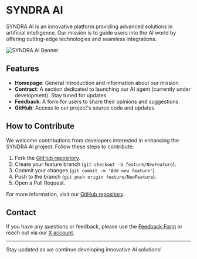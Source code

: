 # SYNDRA AI

SYNDRA AI is an innovative platform providing advanced solutions in artificial intelligence. Our mission is to guide users into the AI world by offering cutting-edge technologies and seamless integrations.

![SYNDRA AI Banner](https://imgur.com/RSj1HGp)

## Features

- **Homepage**: General introduction and information about our mission.
- **Contract**: A section dedicated to launching our AI agent (currently under development). Stay tuned for updates.
- **Feedback**: A form for users to share their opinions and suggestions.
- **GitHub**: Access to our project's source code and updates.

## How to Contribute

We welcome contributions from developers interested in enhancing the SYNDRA AI project. Follow these steps to contribute:

1. Fork the [GitHub repository](https://github.com/SYNDRAAI/syndra-ai-).
2. Create your feature branch (`git checkout -b feature/NewFeature`).
3. Commit your changes (`git commit -m 'Add new feature'`).
4. Push to the branch (`git push origin feature/NewFeature`).
5. Open a Pull Request.

For more information, visit our [GitHub repository](https://github.com/SYNDRAAI/syndra-ai-).

## Contact

If you have any questions or feedback, please use the [Feedback Form](https://syndraai.xyz/#feedback) or reach out via our [X account](https://x.com/syndraai).

---

Stay updated as we continue developing innovative AI solutions!
